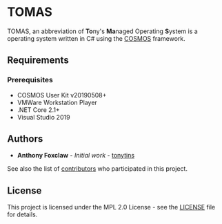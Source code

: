 # TOMAS

TOMAS, an abbreviation of **To**ny's **Ma**naged Operating **S**ystem is a operating system written in C# using the [COSMOS](https://github.com/CosmosOS/Cosmos) framework.

## Requirements

### Prerequisites

- COSMOS User Kit v20190508+
- VMWare Workstation Player
- .NET Core 2.1+
- Visual Studio 2019

## Authors

- **Anthony Foxclaw** - _Initial work_ - [tonytins](https://github.com/tonytins)

See also the list of [contributors](https://github.com/tonytins/simtactics/contributors) who participated in this project.

## License

This project is licensed under the MPL 2.0 License - see the [LICENSE](LICENSE) file for details.
